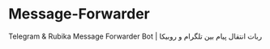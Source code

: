 # Message-Forwarder
Telegram &amp; Rubika Message Forwarder Bot | ربات انتقال پیام بین تلگرام و روبیکا
